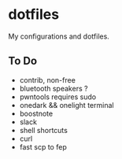 # dotfiles
My configurations and dotfiles.

## To Do
- contrib, non-free
- bluetooth speakers ?
- pwntools requires sudo
- onedark && onelight terminal
- boostnote
- slack
- shell shortcuts
- curl
- fast scp to fep
